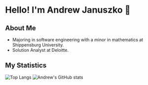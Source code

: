# Hello! I'm Andrew Januszko 👋

## About Me
  - Majoring in software engineering with a minor in mathematics at Shippensburg University.
  - Solution Analyst at Deloitte.

## My Statistics

![Top Langs](https://github-readme-stats.vercel.app/api/top-langs/?username=andrewjanuszko&theme=swift&layout=compact&langs_count=5)
![Andrew's GitHub stats](https://github-readme-stats.vercel.app/api?username=andrewjanuszko&theme=swift&show_icons=true?exclude)
